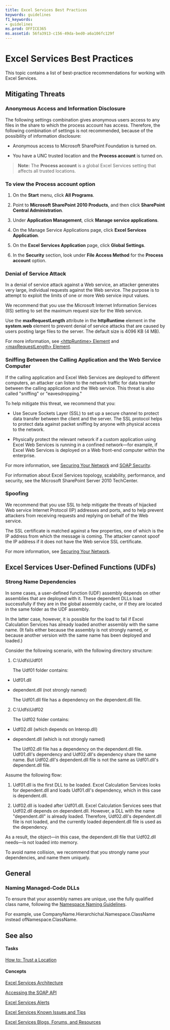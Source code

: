 ```yaml
---
title: Excel Services Best Practices
keywords: guidelines
f1_keywords:
- guidelines
ms.prod: OFFICE365
ms.assetid: 56fa3913-c156-49da-bed0-a6a106fc129f
---
```



# Excel Services Best Practices

This topic contains a list of best-practice recommendations for working with Excel Services.
  
    
    


## Mitigating Threats


### Anonymous Access and Information Disclosure

The following settings combination gives anonymous users access to any files in the share to which the process account has access. Therefore, the following combination of settings is not recommended, because of the possibility of information disclosure:
  
    
    

- Anonymous access to Microsoft SharePoint Foundation is turned on.
    
  
- You have a UNC trusted location and the **Process account** is turned on.
    
  

> **Note:**
> The **Process account** is a global Excel Services setting that affects all trusted locations.
  
    
    


### To view the Process account option


1. On the **Start** menu, click **All Programs**.
    
  
2. Point to **Microsoft SharePoint 2010 Products**, and then click **SharePoint Central Administration**.
    
  
3. Under **Application Management**, click **Manage service applications**.
    
  
4. On the Manage Service Applications page, click **Excel Services Application**.
    
  
5. On the **Excel Services Application** page, click **Global Settings**.
    
  
6. In the **Security** section, look under **File Access Method** for the **Process account** option.
    
  

### Denial of Service Attack

In a denial of service attack against a Web service, an attacker generates very large, individual requests against the Web service. The purpose is to attempt to exploit the limits of one or more Web service input values.
  
    
    
We recommend that you use the Microsoft Internet Information Services (IIS) setting to set the maximum request size for the Web service.
  
    
    
Use the **maxRequestLength** attribute in the **httpRuntime** element in the **system.web** element to prevent denial of service attacks that are caused by users posting large files to the server. The default size is 4096 KB (4 MB).
  
    
    
For more information, see  [\<httpRuntime\> Element](http://msdn.microsoft.com/library/e9b81350-8aaf-47cc-9843-5f7d0c59f369.aspx) and [\<maxRequestLength\> Element](http://msdn.microsoft.com/library/fd52b2c5-5014-4e6f-b869-4ea666dc83d6.aspx).
  
    
    

### Sniffing Between the Calling Application and the Web Service Computer

If the calling application and Excel Web Services are deployed to different computers, an attacker can listen to the network traffic for data transfer between the calling application and the Web service. This threat is also called "sniffing" or "eavesdropping."
  
    
    
To help mitigate this threat, we recommend that you:
  
    
    

- Use Secure Sockets Layer (SSL) to set up a secure channel to protect data transfer between the client and the server. The SSL protocol helps to protect data against packet sniffing by anyone with physical access to the network.
    
  
- Physically protect the relevant network if a custom application using Excel Web Services is running in a confined network—for example, if Excel Web Services is deployed on a Web front-end computer within the enterprise.
    
  
For more information, see  [Securing Your Network](http://msdn.microsoft.com/library/af62ece0-0dd7-4b8e-ad12-4d13f2d60816.aspx) and [SOAP Security](http://msdn.microsoft.com/en-us/library/aa912494.aspx).
  
    
    
For information about Excel Services topology, scalability, performance, and security, see the Microsoft SharePoint Server 2010 TechCenter.
  
    
    

### Spoofing

We recommend that you use SSL to help mitigate the threats of hijacked Web service Internet Protocol (IP) addresses and ports, and to help prevent attackers from receiving requests and replying on behalf of the Web service.
  
    
    
The SSL certificate is matched against a few properties, one of which is the IP address from which the message is coming. The attacker cannot spoof the IP address if it does not have the Web service SSL certificate.
  
    
    
For more information, see  [Securing Your Network](http://msdn.microsoft.com/library/af62ece0-0dd7-4b8e-ad12-4d13f2d60816.aspx).
  
    
    

## Excel Services User-Defined Functions (UDFs)


### Strong Name Dependencies

In some cases, a user-defined function (UDF) assembly depends on other assemblies that are deployed with it. These dependent DLLs load successfully if they are in the global assembly cache, or if they are located in the same folder as the UDF assembly.
  
    
    
In the latter case, however, it is possible for the load to fail if Excel Calculation Services has already loaded another assembly with the same name. (It fails either because the assembly is not strongly named, or because another version with the same name has been deployed and loaded.)
  
    
    
Consider the following scenario, with the following directory structure:
  
    
    

1. C:\\Udfs\\Udf01
    
    The Udf01 folder contains:
    
  - Udf01.dll 
    
  
  - dependent.dll (not strongly named)
    
  

    The Udf01.dll file has a dependency on the dependent.dll file.
    
  
2. C:\\Udfs\\Udf02
    
    The Udf02 folder contains:
    
  - Udf02.dll (which depends on Interop.dll)
    
  
  - dependent.dll (which is not strongly named)
    
  

    The Udf02.dll file has a dependency on the dependent.dll file. Udf01.dll's dependency and Udf02.dll's dependency share the same name. But Udf02.dll's dependent.dll file is not the same as Udf01.dll's dependent.dll file.
    
  
Assume the following flow:
  
    
    

1. Udf01.dll is the first DLL to be loaded. Excel Calculation Services looks for dependent.dll and loads Udf01.dll's dependency, which in this case is dependent.dll. 
    
  
2. Udf02.dll is loaded after Udf01.dll. Excel Calculation Services sees that Udf02.dll depends on dependent.dll. However, a DLL with the name "dependent.dll" is already loaded. Therefore, Udf02.dll's dependent.dll file is not loaded, and the currently loaded dependent.dll file is used as the dependency.
    
  
As a result, the object—in this case, the dependent.dll file that Udf02.dll needs—is not loaded into memory.
  
    
    
To avoid name collision, we recommend that you strongly name your dependencies, and name them uniquely.
  
    
    

## General


### Naming Managed-Code DLLs

To ensure that your assembly names are unique, use the fully qualified class name, following the  [Namespace Naming Guidelines](http://msdn.microsoft.com/library/c08bc0d8-9b3a-4564-9af6-71699f62e00d.aspx).
  
    
    
For example, use CompanyName.Hierarchichal.Namespace.ClassName instead ofNamespace.ClassName. 
  
    
    

## See also


#### Tasks


  
    
    
 [How to: Trust a Location](how-to-trust-a-location)
#### Concepts


  
    
    
 [Excel Services Architecture](excel-services-architecture)
  
    
    
 [Accessing the SOAP API](accessing-the-soap-api)
  
    
    
 [Excel Services Alerts](excel-services-alerts)
  
    
    
 [Excel Services Known Issues and Tips](excel-services-known-issues-and-tips)
  
    
    
 [Excel Services Blogs, Forums, and Resources](excel-services-blogs-forums-and-resources)
